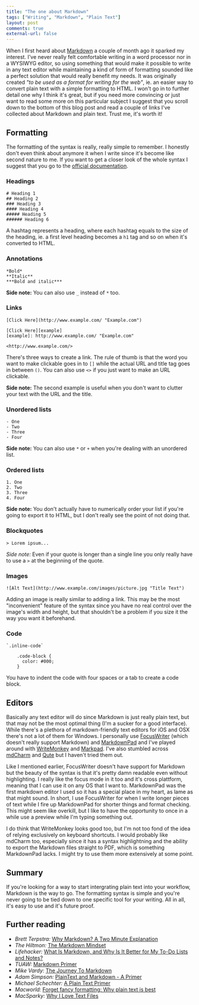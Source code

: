 ```yaml
---
title: "The one about Markdown"
tags: ["Writing", "Markdown", "Plain Text"]
layout: post
comments: true
external-url: false
---
```


When I first heard about [Markdown](http://daringfireball.net/projects/markdown/) a couple of month ago it sparked my interest. I've never really felt comfortable writing in a word processor nor in a WYSIWYG editor, so using something that would make it possible to write in any text editor while maintaining a kind of form of formatting sounded like a perfect solution that would really benefit my needs. It was originally created *"to be used as a format for writing for the web"*, ie. an easier way to convert plain text with a simple formatting to HTML. I won't go in to further detail one why I think it's great, but if you need more convincing or just want to read some more on this particular subject I suggest that you scroll down to the bottom of this blog post and read a couple of links I've collected about Markdown and plain text. Trust me, it's worth it!

## Formatting

The formatting of the syntax is really, really simple to remember. I honestly don't even think about anymore it when I write since it's become like second nature to me. If you want to get a closer look of the whole syntax I suggest that you go to the [official documentation](http://daringfireball.net/projects/markdown/syntax).

### Headings

    # Heading 1
    ## Heading 2
    ### Heading 3
    #### Heading 4
    ##### Heading 5
    ###### Heading 6

A hashtag represents a heading, where each hashtag equals to the size of the heading, ie. a first level heading becomes a `h1` tag and so on when it's converted to HTML.

### Annotations

    *Bold* 
    **Italic**
    ***Bold and italic***

**Side note:** You can also use `_` instead of `*` too.

### Links

    [Click Here](http://www.example.com/ "Example.com") 

    [Click Here][example]
    [example]: http://www.example.com/ "Example.com"

    <http://www.example.com/>

There's three ways to create a link. The rule of thumb is that the word you want to make clickable goes in to `[]` while the actual URL and title tag goes in between `()`. You can also use `<>` if you just want to make an URL clickable.

**Side note:** The second example is useful when you don't want to clutter your text with the URL and the title.

### Unordered lists

    - One 
    - Two
    - Three
    - Four

**Side note:** You can also use `*` or `+` when you're dealing with an unordered list.

### Ordered lists

    1. One 
    2. Two
    3. Three
    4. Four

**Side note:** You don't actually have to numerically order your list if you're going to export it to HTML, but I don't really see the point of not doing that.

### Blockquotes

    > Lorem ipsum...

*Side note:* Even if your quote is longer than a single line you only really have to use a `>` at the beginning of the quote.

### Images

    ![Alt Text](http://www.example.com/images/picture.jpg "Title Text")

Adding an image is really similar to adding a link. This may be the most "inconvenient" feature of the syntax since you have no real control over the image's width and height, but that shouldn't be a problem if you size it the way you want it beforehand.

### Code

    `.inline-code` 

        .code-block {
          color: #000;
        }

You have to indent the code with four spaces or a tab to create a code block.

## Editors

Basically any text editor will do since Markdown is just really plain text, but that may not be the most optimal thing (I'm a sucker for a good interface). While there's a plethora of markdown-friendly text editors for iOS and OSX there's not a lot of them for Windows. I personally use [FocusWriter](http://gottcode.org/focuswriter/) (which doesn't really support Markdown) and [MarkdownPad](http://www.markdownpad.com/) and  I've played around with [WriteMonkey](http://writemonkey.com/) and [Markpad](http://code52.org/DownmarkerWPF/). I've also stumbled across [mdCharm](http://www.mdcharm.com/) and [Qute](http://www.inkcode.net/qute) but I haven't tried them out.

Like I mentioned earlier, FocusWriter doesn't have support for Markdown but the beauty of the syntax is that it's pretty damn readable even without highlighting. I really like the focus mode in it too and it's cross plattform, meaning that I can use it on any OS that I want to. MarkdownPad was the first markdown editor I used so it has a special place in my heart, as lame as  that might sound. In short, I use FocusWriter for when I write longer pieces of text while I fire up MarkdownPad for shorter things and format checking. This might seem like overkill, but I like to have the opportunity to once in a while use a preview while I'm typing something out. 

I do think that WriteMonkey looks good too, but I'm not too fond of the idea of relying exclusively on keyboard shortcuts. I would probably like mdCharm too, especially since it has a syntax highlightning and the ability to export the Markdown files straight to PDF, which is something MarkdownPad lacks. I might try to use them more extensively at some point.

## Summary

If you're looking for a way to start intergrating plain text into your workflow, Markdown is the way to go. The formatting syntax is simple and you're never going to be tied down to one specific tool for your writing. All in all, it's easy to use and it's future proof.

## Further reading

- *Brett Terpstra:* [Why Markdown? A Two Minute Explanation](http://brettterpstra.com/why-markdown-a-two-minute-explanation/) 
- *The Hiltmon:* [The Markdown Mindset](http://www.hiltmon.com/blog/2012/02/20/the-markdown-mindset/)
- *Lifehacker:* [What Is Markdown, and Why Is It Better for My To-Do Lists and Notes?](http://lifehacker.com/5943320/what-is-markdown-and-why-is-it-better-for-my-to+do-lists-and-notes?tag=ask-lifehacker)
- *TUAW:* [Markdown Primer](http://www.tuaw.com/markdown-primer)
- *Mike Vardy:* [The Journey To Markdown](http://vardy.me/the-journey-to-markdown/)
- *Adam Simpson:* [PlainText and Markdown - A Primer](http://www.adamsimpson.net/plaintext-and-markdown-a-primer)
- *Michael Schechter:* [A Plain Text Primer](http://www.bettermess.com/a-plain-text-primer/)
- *Macworld:* [Forget fancy formatting: Why plain text is best](http://www.macworld.com/article/1161549/forget_fancy_formatting_why_plain_text_is_best.html)
- *MacSparky:* [Why I Love Text Files](http://macsparky.com/2011/2/10/the-joy-of-text.html)
